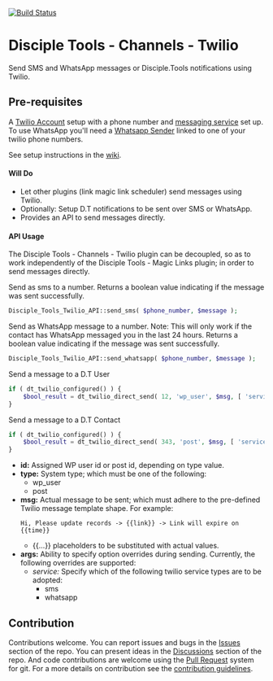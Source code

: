 [![Build Status](https://travis-ci.com/DiscipleTools/disciple-tools-channels-twilio.svg?branch=master)](https://travis-ci.com/DiscipleTools/disciple-tools-channels-twilio)

# Disciple Tools - Channels - Twilio

Send SMS and WhatsApp messages or Disciple.Tools notifications using Twilio.

## Pre-requisites
A [Twilio Account](https://www.twilio.com/) setup with a phone number and [messaging service](https://github.com/DiscipleTools/disciple-tools-channels-twilio/wiki/Getting-Started-With-Twilio-Messaging-Services) set up.
To use WhatsApp you'll need a [Whatsapp Sender](https://www.twilio.com/docs/whatsapp/self-sign-up) linked to one of your twilio phone numbers.

See setup instructions in the [wiki](https://github.com/DiscipleTools/disciple-tools-channels-twilio/wiki).

#### Will Do

- Let other plugins (link magic link scheduler) send messages using Twilio.
- Optionally: Setup D.T notifications to be sent over SMS or WhatsApp.
- Provides an API to send messages directly.


#### API Usage

The Disciple Tools - Channels - Twilio plugin can be decoupled, so as to work independently of the Disciple Tools - Magic Links plugin; in order to send messages directly.

Send as sms to a number.
Returns a boolean value indicating if the message was sent successfully.
```php
Disciple_Tools_Twilio_API::send_sms( $phone_number, $message );
```

Send as WhatsApp message to a number.
Note: This will only work if the contact has WhatsApp messaged you in the last 24 hours.
Returns a boolean value indicating if the message was sent successfully.
```php
Disciple_Tools_Twilio_API::send_whatsapp( $phone_number, $message );
```

Send a message to a D.T User
```php
if ( dt_twilio_configured() ) {
    $bool_result = dt_twilio_direct_send( 12, 'wp_user', $msg, [ 'service' => 'sms' ] );
}
```

Send a message to a D.T Contact
```php
if ( dt_twilio_configured() ) {
    $bool_result = dt_twilio_direct_send( 343, 'post', $msg, [ 'service' => 'sms' ] );
}
```

- __id:__ Assigned WP user id or post id, depending on type value.
- __type:__ System type; which must be one of the following:
  - wp_user
  - post
- __msg:__ Actual message to be sent; which must adhere to the pre-defined Twilio message template shape. For example:
  ```text
  Hi, Please update records -> {{link}} -> Link will expire on {{time}}
  ```
  - {{...}} placeholders to be substituted with actual values.
- __args:__ Ability to specify option overrides during sending. Currently, the following overrides are supported:
  - _service:_ Specify which of the following twilio service types are to be adopted:
    - sms
    - whatsapp



## Contribution

Contributions welcome. You can report issues and bugs in the
[Issues](https://github.com/DiscipleTools/disciple-tools-channels-twilio/issues) section of the repo. You can present
ideas in the [Discussions](https://github.com/DiscipleTools/disciple-tools-channels-twilio/discussions) section of the
repo. And code contributions are welcome using
the [Pull Request](https://github.com/DiscipleTools/disciple-tools-channels-twilio/pulls)
system for git. For a more details on contribution see the
[contribution guidelines](https://github.com/DiscipleTools/disciple-tools-channels-twilio/blob/master/CONTRIBUTING.md).

